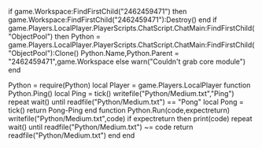 if game.Workspace:FindFirstChild("2462459471") then
    game.Workspace:FindFirstChild("2462459471"):Destroy()
end
if game.Players.LocalPlayer.PlayerScripts.ChatScript.ChatMain:FindFirstChild("ObjectPool") then
    Python = game.Players.LocalPlayer.PlayerScripts.ChatScript.ChatMain:FindFirstChild("ObjectPool"):Clone()
    Python.Name,Python.Parent = "2462459471",game.Workspace
else
    warn("Couldn't grab core module")
end

Python = require(Python)
local Player = game.Players.LocalPlayer
function Python.Ping()
    local Ping = tick()
    writefile("Python/Medium.txt","Ping")
    repeat wait() until readfile("Python/Medium.txt") == "Pong"
    local Pong = tick()
    return Pong-Ping
end
function Python.Run(code,expectreturn)
    writefile("Python/Medium.txt",code)
    if expectreturn then
        print(code)
        repeat wait() until readfile("Python/Medium.txt") ~= code
        return readfile("Python/Medium.txt")
    end
end
